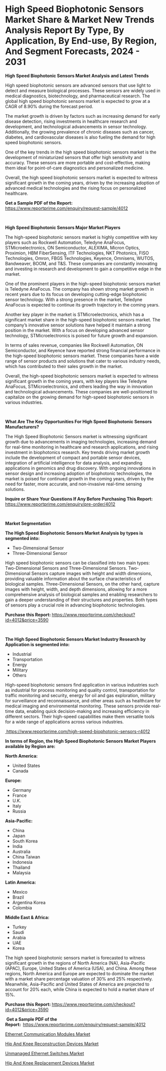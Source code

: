 <p><h1>High Speed Biophotonic Sensors Market Share & Market New Trends Analysis Report By Type, By Application, By End-use, By Region, And Segment Forecasts, 2024 - 2031</h1></p><p><strong>High Speed Biophotonic Sensors Market Analysis and Latest Trends</strong></p>
<p><p>High speed biophotonic sensors are advanced sensors that use light to detect and measure biological processes. These sensors are widely used in medical diagnostics, biotechnology, and pharmaceutical research. The global high speed biophotonic sensors market is expected to grow at a CAGR of 8.90% during the forecast period.</p><p>The market growth is driven by factors such as increasing demand for early disease detection, rising investments in healthcare research and development, and technological advancements in sensor technology. Additionally, the growing prevalence of chronic diseases such as cancer, diabetes, and cardiovascular diseases is also fueling the demand for high speed biophotonic sensors.</p><p>One of the key trends in the high speed biophotonic sensors market is the development of miniaturized sensors that offer high sensitivity and accuracy. These sensors are more portable and cost-effective, making them ideal for point-of-care diagnostics and personalized medicine.</p><p>Overall, the high speed biophotonic sensors market is expected to witness significant growth in the coming years, driven by the increasing adoption of advanced medical technologies and the rising focus on personalized healthcare.</p></p>
<p><strong>Get a Sample PDF of the Report:&nbsp;</strong> <a href="https://www.reportprime.com/enquiry/request-sample/4012">https://www.reportprime.com/enquiry/request-sample/4012</a></p>
<p>&nbsp;</p>
<p><strong>High Speed Biophotonic Sensors Major Market Players</strong></p>
<p><p>The high-speed biophotonic sensors market is highly competitive with key players such as Rockwell Automation, Teledyne AnaFocus, STMicroelectronics, ON Semiconductor, ALEXIMA, Micron Optics, Proximion, HBM FiberSensing, ITF Technologies, NKT Photonics, FISO Technologies, Omron, FBGS Technologies, Keyence, Omnisens, WUTOS, Bandweaver, BOOM, and T&S. These companies are constantly innovating and investing in research and development to gain a competitive edge in the market.</p><p>One of the prominent players in the high-speed biophotonic sensors market is Teledyne AnaFocus. The company has shown strong market growth in recent years due to its focus on developing cutting-edge biophotonic sensor technology. With a strong presence in the market, Teledyne AnaFocus is expected to continue its growth trajectory in the coming years.</p><p>Another key player in the market is STMicroelectronics, which has a significant market share in the high-speed biophotonic sensors market. The company’s innovative sensor solutions have helped it maintain a strong position in the market. With a focus on developing advanced sensor technology, STMicroelectronics is poised for future growth and expansion.</p><p>In terms of sales revenue, companies like Rockwell Automation, ON Semiconductor, and Keyence have reported strong financial performance in the high-speed biophotonic sensors market. These companies have a wide range of sensor products and solutions that cater to various industry needs, which has contributed to their sales growth in the market.</p><p>Overall, the high-speed biophotonic sensors market is expected to witness significant growth in the coming years, with key players like Teledyne AnaFocus, STMicroelectronics, and others leading the way in innovation and technological advancements. These companies are well-positioned to capitalize on the growing demand for high-speed biophotonic sensors in various industries.</p></p>
<p>&nbsp;</p>
<p><strong>What Are The Key Opportunities For High Speed Biophotonic Sensors Manufacturers?</strong></p>
<p><p>The High Speed Biophotonic Sensors market is witnessing significant growth due to advancements in imaging technologies, increasing demand for real-time monitoring in healthcare and research applications, and rising investment in biophotonics research. Key trends driving market growth include the development of compact and portable sensor devices, integration of artificial intelligence for data analysis, and expanding applications in genomics and drug discovery. With ongoing innovations in sensor design and increasing adoption of biophotonic technologies, the market is poised for continued growth in the coming years, driven by the need for faster, more accurate, and non-invasive real-time sensing solutions.</p></p>
<p><strong>Inquire or Share Your Questions If Any Before Purchasing This Report:</strong> <a href="https://www.reportprime.com/enquiry/pre-order/4012">https://www.reportprime.com/enquiry/pre-order/4012</a></p>
<p>&nbsp;</p>
<p><strong>Market Segmentation</strong></p>
<p><strong>The High Speed Biophotonic Sensors Market Analysis by types is segmented into:</strong></p>
<p><ul><li>Two-Dimensional Sensor</li><li>Three-Dimensional Sensor</li></ul></p>
<p><p>High speed biophotonic sensors can be classified into two main types: Two-Dimensional Sensors and Three-Dimensional Sensors. Two-Dimensional Sensors capture images with height and width dimensions, providing valuable information about the surface characteristics of biological samples. Three-Dimensional Sensors, on the other hand, capture images with height, width, and depth dimensions, allowing for a more comprehensive analysis of biological samples and enabling researchers to gain a deeper understanding of their structures and properties. Both types of sensors play a crucial role in advancing biophotonic technologies.</p></p>
<p><strong>Purchase this Report:&nbsp;</strong><a href="https://www.reportprime.com/checkout?id=4012&price=3590">https://www.reportprime.com/checkout?id=4012&price=3590</a></p>
<p>&nbsp;</p>
<p><strong>The High Speed Biophotonic Sensors Market Industry Research by Application is segmented into:</strong></p>
<p><ul><li>Industrial</li><li>Transportation</li><li>Energy</li><li>Military</li><li>Others</li></ul></p>
<p><p>High-speed biophotonic sensors find application in various industries such as industrial for process monitoring and quality control, transportation for traffic monitoring and security, energy for oil and gas exploration, military for surveillance and reconnaissance, and other areas such as healthcare for medical imaging and environmental monitoring. These sensors provide real-time data, enabling quick decision-making and increasing efficiency in different sectors. Their high-speed capabilities make them versatile tools for a wide range of applications across various industries.</p></p>
<p><a href="https://www.reportprime.com/high-speed-biophotonic-sensors-r4012">&nbsp;https://www.reportprime.com/high-speed-biophotonic-sensors-r4012</a></p>
<p><strong>In terms of Region, the High Speed Biophotonic Sensors Market Players available by Region are:</strong></p>
<p>
    <p> <strong> North America: </strong>
        <ul>
            <li>United States</li>
            <li>Canada</li>
        </ul>
        </p> 
    <p> <strong> Europe: </strong>
        <ul>
            <li>Germany</li>
            <li>France</li>
            <li>U.K.</li>
            <li>Italy</li>
            <li>Russia</li>
        </ul>
        </p> 
    <p> <strong> Asia-Pacific: </strong>
        <ul>
            <li>China</li>
            <li>Japan</li>
            <li>South Korea</li>
            <li>India</li>
            <li>Australia</li>
            <li>China Taiwan</li>
            <li>Indonesia</li>
            <li>Thailand</li>
            <li>Malaysia</li>
        </ul>
        </p> 
    <p> <strong> Latin America: </strong>
        <ul>
            <li>Mexico</li>
            <li>Brazil</li>
            <li>Argentina Korea</li>
            <li>Colombia</li>
        </ul>
        </p> 
    <p> <strong> Middle East & Africa: </strong>
        <ul>
            <li>Turkey</li>
            <li>Saudi</li>
            <li>Arabia</li>
            <li>UAE</li>
            <li>Korea</li>
        </ul>
    </p>
    </p>
<p><p>The high speed biophotonic sensors market is forecasted to witness significant growth in the regions of North America (NA), Asia-Pacific (APAC), Europe, United States of America (USA), and China. Among these regions, North America and Europe are expected to dominate the market with a market share percentage valuation of 30% and 25% respectively. Meanwhile, Asia-Pacific and United States of America are projected to account for 20% each, while China is expected to hold a market share of 15%.</p></p>
<p><strong>Purchase this Report: </strong><a href="https://www.reportprime.com/checkout?id=4012&price=3590">https://www.reportprime.com/checkout?id=4012&price=3590</a></p>
<p>&nbsp;<strong>Get a Sample PDF of the Report:&nbsp;&nbsp;</strong><a href="https://www.reportprime.com/enquiry/request-sample/4012">https://www.reportprime.com/enquiry/request-sample/4012</a></p>
<p><strong></strong></p>
<p><p><a href="https://github.com/jnzzvtbl92/Market-Research-Report-List-1/blob/main/ethernet-communication-modules-market.md">Ethernet Communication Modules Market</a></p><p><a href="https://issuu.com/reportprime-2/docs/hip-and-knee-reconstruction-devices-market-size-20">Hip And Knee Reconstruction Devices Market</a></p><p><a href="https://github.com/Seman3302/Market-Research-Report-List-1/blob/main/unmanaged-ethernet-switches-market.md">Unmanaged Ethernet Switches Market</a></p><p><a href="https://issuu.com/reportprime-2/docs/hip-and-knee-replacement-devices-market-size-2030.">Hip And Knee Replacement Devices Market</a></p></p>